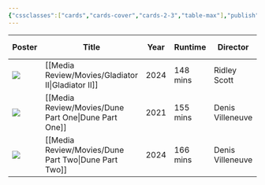 ```yaml
---
{"cssclasses":["cards","cards-cover","cards-2-3","table-max"],"publish":true,"PassFrontmatter":true}
---
```


| Poster                                                                                                                  | Title                                                   | Year | Runtime  | Director         | Rating | Rotten Tomatoes | Box Office   |
| ----------------------------------------------------------------------------------------------------------------------- | ------------------------------------------------------- | ---- | -------- | ---------------- | ------ | --------------- | ------------ |
| ![](https://m.media-amazon.com/images/M/MV5BMWYzZTM5ZGQtOGE5My00NmM2LWFlMDEtMGNjYjdmOWM1MzA1XkEyXkFqcGc@._V1_SX300.jpg) | [[Media Review/Movies/Gladiator II\|Gladiator II]]   | 2024 | 148 mins | Ridley Scott     | ⭐ 6.3  | 🍅 75%          | N/A          |
| ![](https://m.media-amazon.com/images/M/MV5BNWIyNmU5MGYtZDZmNi00ZjAwLWJlYjgtZTc0ZGIxMDE4ZGYwXkEyXkFqcGc@._V1_SX300.jpg) | [[Media Review/Movies/Dune Part One\|Dune Part One]] | 2021 | 155 mins | Denis Villeneuve | ⭐ 8.4  | 🍅 83%          | $108,897,830 |
| ![](https://m.media-amazon.com/images/M/MV5BNTc0YmQxMjEtODI5MC00NjFiLTlkMWUtOGQ5NjFmYWUyZGJhXkEyXkFqcGc@._V1_SX300.jpg) | [[Media Review/Movies/Dune Part Two\|Dune Part Two]] | 2024 | 166 mins | Denis Villeneuve | ⭐ 9.1  | 🍅 2%"          | $282,144,358 |

